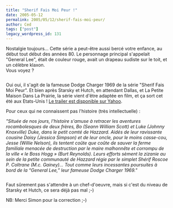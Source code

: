 ```yaml
---
title: "Sherif Fais Moi Peur !"
date: 2005-05-12
permalink: 2005/05/12/sherif-fais-moi-peur/
author: Ced
tags: ["post"]
legacy_wordpress_id: 131
---
```


Nostalgie toujours... Cette série a peut-être aussi bercé votre enfance, au début tout début des années 80. Le personnage principal s'appelait "General Lee", était de couleur rouge, avait un drapeau sudiste sur le toit, et un célèbre klaxon.<br />
Vous voyez&nbsp;?

<img src="https://64k.be/wp-content/uploads/2006/cinema/dukes.jpg" alt="" />

Oui oui, il s'agit de la fameuse Dodge Charger 1969 de la série "Sherif Fais Moi Peur". Et bien après Starsky et Hutch, en attendant Dallas, et La Petite Maison Dans La Prairie, la série vient d'être adaptée en film, et ça sort cet été aux Etats-Unis&nbsp;! [Le trailer est disponible sur Yahoo](http://movies.yahoo.com/feature/thedukesofhazzardqt1.html).

<!-- excerpt -->

Pour ceux qui ne connaissent pas l'histoire (très intellectuelle)&nbsp;:

_"Située de nos jours, l'histoire s'amuse à retracer les aventures rocambolesques de deux frères, Bo (Seann William Scott) et Luke (Johnny Knoxville) Duke, dans le petit comté de Hazzard. Aidés de leur ravissante cousine Daisy (Jessica Simpson) et de leur oncle, pour le moins casse-cou, Jesse (Willie Nelson), ils tentent coûte que coûte de sauver la ferme familiale menacée de destruction par le maire malhonnête et corrompu de la ville «&nbsp;le Boss Hogg&nbsp;» (Burt Reynolds). Leurs efforts sèment la zizanie au sein de la petite communauté de Hazzard régie par le simplet Shérif Roscoe P. Coltrane (M.c. Gainey)&#8230; Tout comme leurs incessantes poursuites à bord de la &#8220;General Lee,&#8221; leur fameuse Dodge Charger 1969."_

<img src="https://64k.be/wp-content/uploads/2006/cinema/dukes2.jpg" alt="" />

Faut sûrement pas s'attendre à un chef-d'oeuvre, mais si c'est du niveau de Starsky et Hutch, ce sera déjà pas mal ;-)

NB: Merci Simon pour la correction ;-)

